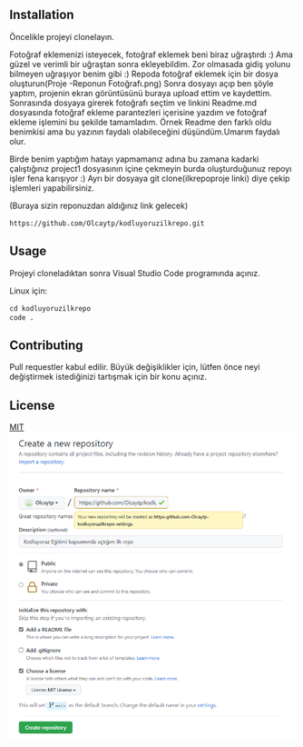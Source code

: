 ## Installation
Öncelikle projeyi clonelayın. 

Fotoğraf eklemenizi isteyecek, fotoğraf eklemek beni biraz uğraştırdı :) Ama güzel ve verimli bir uğraştan sonra ekleyebildim. Zor olmasada gidiş yolunu bilmeyen uğraşıyor benim gibi :) Repoda fotoğraf eklemek için bir dosya oluşturun(Proje -Reponun Fotoğrafı.png) Sonra dosyayı açıp ben şöyle yaptım, projenin ekran görüntüsünü buraya upload ettim ve kaydettim. Sonrasında dosyaya girerek fotoğrafı seçtim ve linkini Readme.md dosyasında fotoğraf ekleme parantezleri içerisine yazdım ve fotoğraf ekleme işlemini bu şekilde tamamladım. Örnek Readme den farklı oldu benimkisi ama bu yazının faydalı olabileceğini düşündüm.Umarım faydalı olur.

Birde benim yaptığım hatayı yapmamanız adına bu zamana kadarki çalıştığınız project1 dosyasının içine çekmeyin burda oluşturduğunuz repoyı işler fena karışıyor :) Ayrı bir dosyaya git clone(ilkrepoproje linki) diye çekip işlemleri yapabilirsiniz.

(Buraya sizin reponuzdan aldığınız link gelecek)

```
https://github.com/Olcaytp/kodluyoruzilkrepo.git
```

## Usage
Projeyi cloneladıktan sonra Visual Studio Code programında açınız.

Linux için:
```
cd kodluyoruzilkrepo
code .
```
## Contributing
Pull requestler kabul edilir. Büyük değişiklikler için, lütfen önce neyi değiştirmek istediğinizi tartışmak için bir konu açınız.

## License
[MIT](https://choosealicense.com/licenses/mit/)
![](https://raw.githubusercontent.com/Olcaytp/kodluyoruzilkrepo/main/Proje%20-Reponun%20Foto%C4%9Fraf%C4%B1.png)

